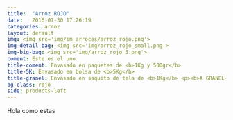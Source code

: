 ```yaml
---
title:  "Arroz ROJO"
date:   2016-07-30 17:26:19
categories: arroz
layout: default
img: <img src='img/sm_arroces/arroz_rojo.png'>
img-detail-bag: <img src='img/arroz_rojo_small.png'>
img-big-bag: <img src='img/arroz_rojo_5.png'>
coment: Este es el uno
title-coment: Envasado en paquetes de <b>1Kg y 500gr</b>
title-5K: Envasado en bolsa de <b>5Kg</b>
title-granel: Envasado en saquito de tela de <b>1Kg</b> <p><b>A GRANEL</b><br> Envasado en sacos de <b>10Kg y 25Kg</b> 
bg-class: rojo 
side: products-left
---
```


Hola como estas